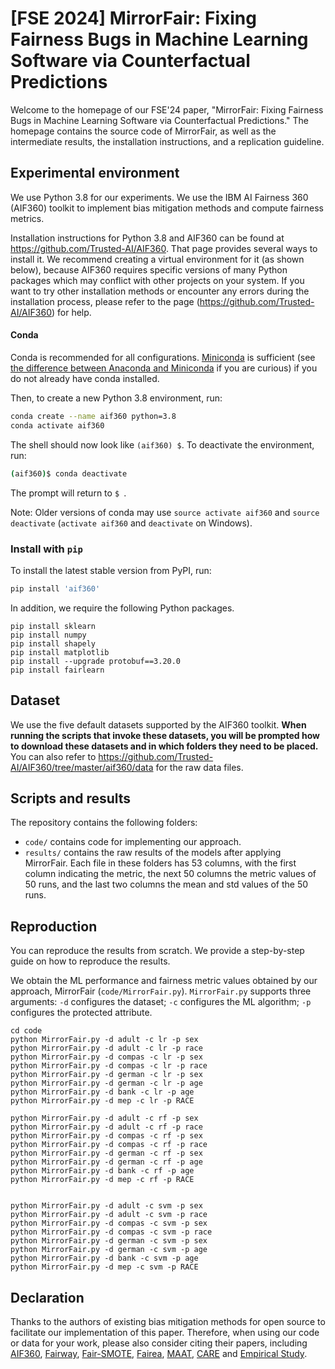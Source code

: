 # [FSE 2024] MirrorFair: Fixing Fairness Bugs in Machine Learning Software via Counterfactual Predictions

Welcome to the homepage of our FSE'24 paper, "MirrorFair: Fixing Fairness Bugs in Machine Learning Software via Counterfactual Predictions." The homepage contains the source code of MirrorFair, as well as the intermediate results, the installation instructions, and a replication guideline. 

## Experimental environment

We use Python 3.8 for our experiments. We use the IBM AI Fairness 360 (AIF360) toolkit to implement bias mitigation methods and compute fairness metrics. 

Installation instructions for Python 3.8 and AIF360 can be found at https://github.com/Trusted-AI/AIF360. That page provides several ways to install it. We recommend creating a virtual environment for it (as shown below), because AIF360 requires specific versions of many Python packages which may conflict with other projects on your system. If you want to try other installation methods or encounter any errors during the installation process, please refer to the page (https://github.com/Trusted-AI/AIF360) for help.

#### Conda

Conda is recommended for all configurations. [Miniconda](https://conda.io/miniconda.html)
is sufficient (see [the difference between Anaconda and
Miniconda](https://conda.io/docs/user-guide/install/download.html#anaconda-or-miniconda)
if you are curious) if you do not already have conda installed.

Then, to create a new Python 3.8 environment, run:

```bash
conda create --name aif360 python=3.8
conda activate aif360
```

The shell should now look like `(aif360) $`. To deactivate the environment, run:

```bash
(aif360)$ conda deactivate
```

The prompt will return to `$ `.

Note: Older versions of conda may use `source activate aif360` and `source
deactivate` (`activate aif360` and `deactivate` on Windows).

### Install with `pip`

To install the latest stable version from PyPI, run:

```bash
pip install 'aif360'
```

[comment]: <> (This toolkit can be installed as follows:)

[comment]: <> (```)

[comment]: <> (pip install aif360)

[comment]: <> (```)

[comment]: <> (More information on installing AIF360 can be found on https://github.com/Trusted-AI/AIF360.)

In addition, we require the following Python packages. 
```
pip install sklearn
pip install numpy
pip install shapely
pip install matplotlib
pip install --upgrade protobuf==3.20.0
pip install fairlearn
```

## Dataset

We use the five default datasets supported by the AIF360 toolkit. **When running the scripts that invoke these datasets, you will be prompted how to download these datasets and in which folders they need to be placed.** You can also refer to https://github.com/Trusted-AI/AIF360/tree/master/aif360/data for the raw data files.

## Scripts and results
The repository contains the following folders:

* ```code/``` contains code for implementing our approach.
* ```results/``` contains the raw results of the models after applying MirrorFair. Each file in these folders has 53 columns, with the first column indicating the metric, the next 50 columns the metric values of 50 runs, and the last two columns the mean and std values of the 50 runs.

## Reproduction
You can reproduce the results from scratch. We provide a step-by-step guide on how to reproduce the  results.

We obtain the ML performance and fairness metric values obtained by our approach, MirrorFair (`code/MirrorFair.py`). `MirrorFair.py` supports three arguments: `-d` configures the dataset; `-c` configures the ML algorithm; `-p` configures the protected attribute.
```
cd code
python MirrorFair.py -d adult -c lr -p sex
python MirrorFair.py -d adult -c lr -p race
python MirrorFair.py -d compas -c lr -p sex
python MirrorFair.py -d compas -c lr -p race
python MirrorFair.py -d german -c lr -p sex
python MirrorFair.py -d german -c lr -p age
python MirrorFair.py -d bank -c lr -p age
python MirrorFair.py -d mep -c lr -p RACE

python MirrorFair.py -d adult -c rf -p sex
python MirrorFair.py -d adult -c rf -p race
python MirrorFair.py -d compas -c rf -p sex
python MirrorFair.py -d compas -c rf -p race
python MirrorFair.py -d german -c rf -p sex
python MirrorFair.py -d german -c rf -p age
python MirrorFair.py -d bank -c rf -p age
python MirrorFair.py -d mep -c rf -p RACE


python MirrorFair.py -d adult -c svm -p sex
python MirrorFair.py -d adult -c svm -p race
python MirrorFair.py -d compas -c svm -p sex
python MirrorFair.py -d compas -c svm -p race
python MirrorFair.py -d german -c svm -p sex
python MirrorFair.py -d german -c svm -p age
python MirrorFair.py -d bank -c svm -p age
python MirrorFair.py -d mep -c svm -p RACE
```

## Declaration
Thanks to the authors of existing bias mitigation methods for open source to facilitate our implementation of this paper. Therefore, when using our code or data for your work, please also consider citing their papers, including [AIF360](https://arxiv.org/abs/1810.01943), [Fairway](https://doi.org/10.1145/3368089.3409697), [Fair-SMOTE](https://doi.org/10.1145/3468264.3468537), [Fairea](https://doi.org/10.1145/3468264.3468565), [MAAT](https://doi.org/10.1145/3540250.3549093), [CARE](https://doi.org/10.1145/3510003.3510080) and [Empirical Study](https://doi.org/10.1145/3583561).



